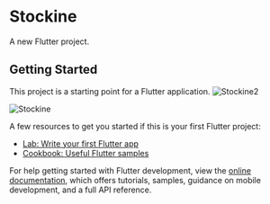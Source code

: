 # Stockine

A new Flutter project.

## Getting Started

This project is a starting point for a Flutter application.
![Stockine2](https://github.com/RudySinghF/Stockine_Assignment/assets/104096550/71d6d1d0-dbf9-4016-ab14-66c830c5f40e)

![Stockine](https://github.com/RudySinghF/Stockine_Assignment/assets/104096550/5d93bf05-5f4f-4697-b622-1f9d6997d1cd)

A few resources to get you started if this is your first Flutter project:

- [Lab: Write your first Flutter app](https://docs.flutter.dev/get-started/codelab)
- [Cookbook: Useful Flutter samples](https://docs.flutter.dev/cookbook)

For help getting started with Flutter development, view the
[online documentation](https://docs.flutter.dev/), which offers tutorials,
samples, guidance on mobile development, and a full API reference.
